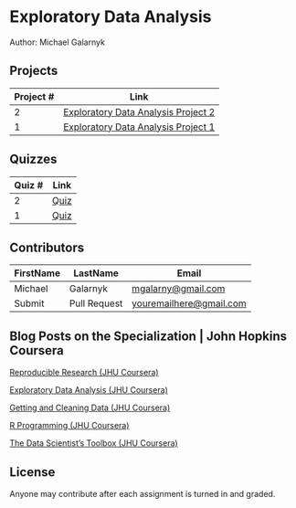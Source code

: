 # Exploratory Data Analysis
Author: Michael Galarnyk <br />

## Projects 

Project # | Link 
--- | --- 
2 |  [Exploratory Data Analysis Project 2](https://github.com/mGalarnyk/datasciencecoursera/blob/master/4_Exploratory_Data_Analysis/project2/project2.md)
1 |  [Exploratory Data Analysis Project 1](https://github.com/mGalarnyk/datasciencecoursera/blob/master/4_Exploratory_Data_Analysis/project1/README.md)

## Quizzes
Quiz # | Link 
--- | --- 
2 | [Quiz](https://github.com/mGalarnyk/datasciencecoursera/blob/master/4_Exploratory_Data_Analysis/quizzes/quiz2.md)
1 | [Quiz](https://github.com/mGalarnyk/datasciencecoursera/blob/master/4_Exploratory_Data_Analysis/quizzes/quiz1.md)

## Contributors
FirstName | LastName | Email
--- | --- | ---
Michael |  Galarnyk |  <mgalarny@gmail.com>
Submit |  Pull Request | <youremailhere@gmail.com>

## Blog Posts on the Specialization | John Hopkins Coursera

[Reproducible Research (JHU Coursera)](https://medium.com/@GalarnykMichael/reproducible-research-jhu-coursera-course-5-ad0188bfc53b "Review + data.table")

[Exploratory Data Analysis (JHU Coursera)](https://medium.com/@GalarnykMichael/exploratory-data-analysis-jhu-coursera-course-4-4a908e0d30d8#.xa8rl6ryj "Review + data.table")

[Getting and Cleaning Data (JHU Coursera)](https://medium.com/@GalarnykMichael/getting-and-cleaning-data-jhu-coursera-course-3-c3635747858b#.y93kqfa0u "Review + data.table")

[R Programming (JHU Coursera)](https://medium.com/@GalarnykMichael/in-progress-review-course-2-r-programming-jhu-coursera-ad27086d8438#.bzzr29fvo "Review + data.table")

[The Data Scientist’s Toolbox (JHU Coursera)](https://medium.com/@GalarnykMichael/review-course-1-the-data-scientists-toolbox-jhu-coursera-4d7459458821#.5jpg133ln "Review + Going over Parts of Quiz")

## License
Anyone may contribute after each assignment is turned in and graded. 
